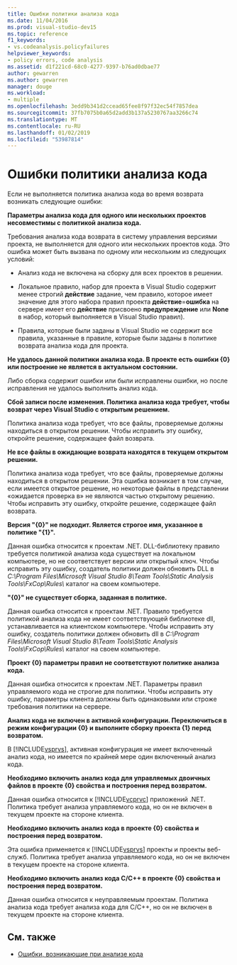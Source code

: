 ```yaml
---
title: Ошибки политики анализа кода
ms.date: 11/04/2016
ms.prod: visual-studio-dev15
ms.topic: reference
f1_keywords:
- vs.codeanalysis.policyfailures
helpviewer_keywords:
- policy errors, code analysis
ms.assetid: d1f221cd-68c0-4277-9397-b76ad0dbae77
author: gewarren
ms.author: gewarren
manager: douge
ms.workload:
- multiple
ms.openlocfilehash: 3edd9b341d2ccead65fee8f97f32ec54f7857dea
ms.sourcegitcommit: 37fb7075b0a65d2add3b137a5230767aa3266c74
ms.translationtype: MT
ms.contentlocale: ru-RU
ms.lasthandoff: 01/02/2019
ms.locfileid: "53987814"
---
```

# <a name="code-analysis-policy-errors"></a>Ошибки политики анализа кода

Если не выполняется политика анализа кода во время возврата возникать следующие ошибки:

**Параметры анализа кода для одного или нескольких проектов несовместимы с политикой анализа кода.**

Требования анализа кода возврата в систему управления версиями проекта, не выполняется для одного или нескольких проектов кода. Это ошибка может быть вызвана по одному или нескольким из следующих условий:

- Анализ кода не включена на сборку для всех проектов в решении.

- Локальное правило, набор для проекта в Visual Studio содержит менее строгий **действие** задание, чем правило, которое имеет значение для этого набора правил проекта **действие**=**ошибка** на сервере имеет его **действие** присвоено **предупреждение** или **None** в набор, который выполняется в Visual Studio правил).

- Правила, которые были заданы в Visual Studio не содержит все правила, указанные в правиле, которые были заданы в политике возврата анализа кода для проекта.

**Не удалось данной политики анализа кода. В проекте есть ошибки {0} или построение не является в актуальном состоянии.**

Либо сборка содержит ошибки или были исправлены ошибки, но после исправления не удалось выполнить анализ кода.

**Сбой записи после изменения. Политика анализа кода требует, чтобы возврат через Visual Studio с открытым решением.**

Политика анализа кода требует, что все файлы, проверяемые должны находиться в открытом решении. Чтобы исправить эту ошибку, откройте решение, содержащее файл возврата.

**Не все файлы в ожидающие возврата находятся в текущем открытом решении.**

Политика анализа кода требует, что все файлы, проверяемые должны находиться в открытом решении. Эта ошибка возникает в том случае, если имеется открытое решение, но некоторые файлы в представлении «ожидается проверка в» не являются частью открытому решению. Чтобы исправить эту ошибку, откройте решение, содержащее файл возврата.

**Версия "{0}" не подходит. Является строгое имя, указанное в политике "{1}".**

Данная ошибка относится к проектам .NET. DLL-библиотеку правило требуется политикой анализа кода существует на локальном компьютере, но не соответствует версии или открытый ключ. Чтобы исправить эту ошибку, создатель политики должен обновить DLL в *C:\Program Files\Microsoft Visual Studio 8\Team Tools\Static Analysis Tools\FxCop\Rules\\*  каталог на своем компьютере.

**"{0}" не существует сборка, заданная в политике.**

Данная ошибка относится к проектам .NET. Правило требуется политикой анализа кода не имеет соответствующей библиотеке dll, устанавливается на клиентском компьютере. Чтобы исправить эту ошибку, создатель политики должен обновить dll в *C:\Program Files\Microsoft Visual Studio 8\Team Tools\Static Analysis Tools\FxCop\Rules\\*  каталог на своем компьютере.

**Проект {0} параметры правил не соответствуют политике анализа кода.**

Данная ошибка относится к проектам .NET. Параметры правил управляемого кода не строгие для политики. Чтобы исправить эту ошибку, параметры клиента должны быть одинаковыми или строже требования политики на сервере.

**Анализ кода не включен в активной конфигурации. Переключиться в режим конфигурации {0} и выполните сборку проекта {1} перед возвратом.**

В [!INCLUDE[vsprvs](../code-quality/includes/vsprvs_md.md)], активная конфигурация не имеет включенный анализ кода, но имеется по крайней мере один включенный анализ кода.

**Необходимо включить анализ кода для управляемых двоичных файлов в проекте {0} свойства и построения перед возвратом.**

Данная ошибка относится к [!INCLUDE[vcprvc](../code-quality/includes/vcprvc_md.md)] приложений .NET. Политика требует анализа управляемого кода, но он не включен в текущем проекте на стороне клиента.

**Необходимо включить анализ кода в проекте {0} свойства и построения перед возвратом.**

Эта ошибка применяется к [!INCLUDE[vsprvs](../code-quality/includes/vsprvs_md.md)] проекты и проекты веб-служб. Политика требует анализа управляемого кода, но он не включен в текущем проекте на стороне клиента.

**Необходимо включить анализ кода C/C++ в проекте {0} свойства и построения перед возвратом.**

Данная ошибка относится к неуправляемым проектам. Политика анализа кода требует анализа кода для C/C++, но он не включен в текущем проекте на стороне клиента.

## <a name="see-also"></a>См. также

- [Ошибки, возникающие при анализе кода](../code-quality/code-analysis-application-errors.md)